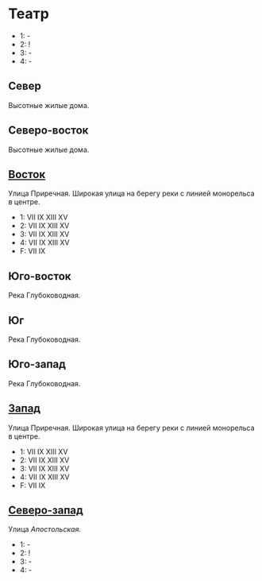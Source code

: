 # Театр

* 1:    -
* 2:    !
* 3:    -
* 4:    -

## Север

Высотные жилые дома.

## Северо-восток

Высотные жилые дома.

## [Восток](./535110.md)

Улица Приречная.
Широкая улица на берегу реки с линией монорельса в центре.

* 1:    VII IX  XIII    XV
* 2:    VII IX  XIII    XV
* 3:    VII IX  XIII    XV
* 4:    VII IX  XIII    XV
* F:    VII IX

## Юго-восток

Река Глубоководная.

## Юг

Река Глубоководная.

## Юго-запад

Река Глубоководная.

## [Запад](./520110.md)

Улица Приречная.
Широкая улица на берегу реки с линией монорельса в центре.

* 1:    VII IX  XIII    XV
* 2:    VII IX  XIII    XV
* 3:    VII IX  XIII    XV
* 4:    VII IX  XIII    XV
* F:    VII IX

## [Северо-запад](./520100.md)

Улица *Апостольская*.

* 1:    -
* 2:    !
* 3:    -
* 4:    -
